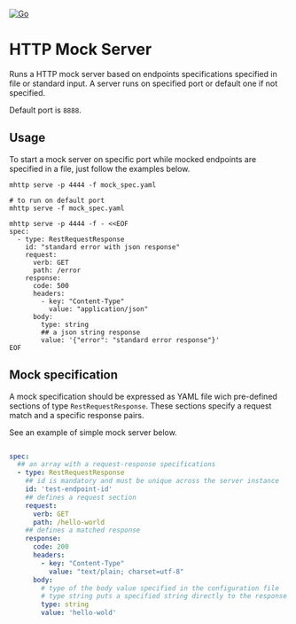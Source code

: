 [![Go](https://github.com/Spark-Idea/mhttp/actions/workflows/go.yml/badge.svg?branch=main)](https://github.com/Spark-Idea/mhttp/actions/workflows/go.yml)

# HTTP Mock Server

Runs a HTTP mock server based on endpoints specifications specified in file or standard input. A server runs on specified port or default one if not specified.

Default port is `8888`.

## Usage

To start a mock server on specific port while mocked endpoints are specified in a file, just follow the examples below.

```shell
mhttp serve -p 4444 -f mock_spec.yaml

# to run on default port
mhttp serve -f mock_spec.yaml
```
```shell
mhttp serve -p 4444 -f - <<EOF
spec:
  - type: RestRequestResponse
    id: "standard error with json response"
    request:
      verb: GET
      path: /error
    response:
      code: 500
      headers:
        - key: "Content-Type"
          value: "application/json"
      body:
        type: string
        ## a json string response
        value: '{"error": "standard error response"}'
EOF
```

## Mock specification

A mock specification should be expressed as YAML file wich pre-defined sections of type `RestRequestResponse`. These sections specify a request match and a specific response pairs.  

See an example of simple mock server below.

```yaml

spec:
  ## an array with a request-response specifications 
  - type: RestRequestResponse 
    ## id is mandatory and must be unique across the server instance
    id: 'test-endpoint-id'
    ## defines a request section
    request:
      verb: GET
      path: /hello-world
    ## defines a matched response 
    response:
      code: 200
      headers:
        - key: "Content-Type"
          value: "text/plain; charset=utf-8"
      body:
        # type of the body value specified in the configuration file
        # type string puts a specified string directly to the response 
        type: string
        value: 'hello-wold'

```
